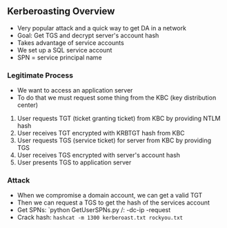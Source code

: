 ## Kerberoasting Overview
- Very popular attack and a quick way to get DA in a network
- Goal: Get TGS and decrypt server's account hash
- Takes advantage of service accounts
- We set up a SQL service account
- SPN = service principal name

### Legitimate Process
- We want to access an application server
- To do that we must request some thing from the KBC (key distribution center)

1. User requests TGT (ticket granting ticket) from KBC by providing NTLM hash
2. User receives TGT encrypted with KRBTGT hash from KBC
3. User requests TGS (service ticket) for server from KBC by providing TGS
4. User receives TGS encrypted with server's account hash
5. User presents TGS to application server

### Attack
- When we compromise a domain account, we can get a valid TGT
- Then we can request a TGS to get the hash of the services account
- Get SPNs: `python GetUserSPNs.py <domain>/<username>:<password> -dc-ip <DC IP> -request
- Crack hash: `hashcat -m 1300 kerberoast.txt rockyou.txt`

